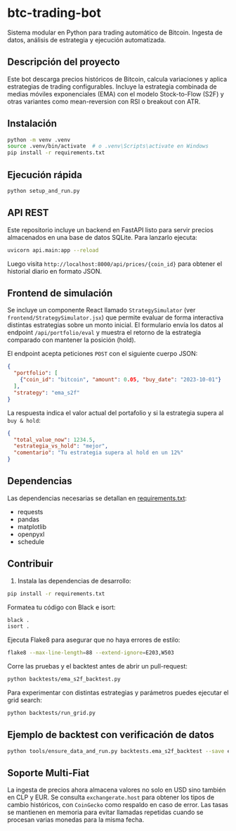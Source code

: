 # btc-trading-bot

Sistema modular en Python para trading automático de Bitcoin. Ingesta de datos, análisis de estrategia y ejecución automatizada.

## Descripción del proyecto

Este bot descarga precios históricos de Bitcoin, calcula variaciones y aplica estrategias de trading configurables. Incluye la estrategia combinada de medias móviles exponenciales (EMA) con el modelo Stock-to-Flow (S2F) y otras variantes como mean-reversion con RSI o breakout con ATR.

## Instalación

```bash
python -m venv .venv
source .venv/bin/activate  # o .venv\Scripts\activate en Windows
pip install -r requirements.txt
```

## Ejecución rápida

```bash
python setup_and_run.py
```

## API REST

Este repositorio incluye un backend en FastAPI listo para servir precios
almacenados en una base de datos SQLite. Para lanzarlo ejecuta:

```bash
uvicorn api.main:app --reload
```

Luego visita `http://localhost:8000/api/prices/{coin_id}` para obtener el
historial diario en formato JSON.

## Frontend de simulación

Se incluye un componente React llamado `StrategySimulator` (ver
`frontend/StrategySimulator.jsx`) que permite evaluar de forma interactiva
distintas estrategias sobre un monto inicial. El formulario envía los datos al
endpoint `/api/portfolio/eval` y muestra el retorno de la estrategia comparado
con mantener la posición (hold).

El endpoint acepta peticiones `POST` con el siguiente cuerpo JSON:

```json
{
  "portfolio": [
    {"coin_id": "bitcoin", "amount": 0.05, "buy_date": "2023-10-01"}
  ],
  "strategy": "ema_s2f"
}
```

La respuesta indica el valor actual del portafolio y si la estrategia supera al
`buy & hold`:

```json
{
  "total_value_now": 1234.5,
  "estrategia_vs_hold": "mejor",
  "comentario": "Tu estrategia supera al hold en un 12%"
}
```

## Dependencias

Las dependencias necesarias se detallan en [requirements.txt](requirements.txt):

- requests
- pandas
- matplotlib
- openpyxl
- schedule

## Contribuir

1. Instala las dependencias de desarrollo:

```bash
pip install -r requirements.txt
```

Formatea tu código con Black e isort:

```bash
black .
isort .
```

Ejecuta Flake8 para asegurar que no haya errores de estilo:

```bash
flake8 --max-line-length=88 --extend-ignore=E203,W503
```

Corre las pruebas y el backtest antes de abrir un pull-request:

```bash
python backtests/ema_s2f_backtest.py
```
Para experimentar con distintas estrategias y parámetros puedes ejecutar el grid search:

```bash
python backtests/run_grid.py
```

## Ejemplo de backtest con verificación de datos

```bash
python tools/ensure_data_and_run.py backtests.ema_s2f_backtest --save equity.png
```

## Soporte Multi-Fiat

La ingesta de precios ahora almacena valores no solo en USD sino también en CLP y EUR.
Se consulta `exchangerate.host` para obtener los tipos de cambio históricos, con
`CoinGecko` como respaldo en caso de error. Las tasas se mantienen en memoria para
evitar llamadas repetidas cuando se procesan varias monedas para la misma fecha.
